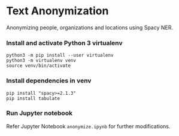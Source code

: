 # Text Anonymization
Anonymizing people, organizations and locations using Spacy NER. 

### Install and activate Python 3 virtualenv
```
python3 -m pip install --user virtualenv
python3 -m virtualenv venv
source venv/bin/activate
```

### Install dependencies in venv
```
pip install "spacy>=2.1.3"
pip install tabulate
```

### Run Jupyter notebook
Refer Jupyter Notebook `anonymize.ipynb` for further modifications.

